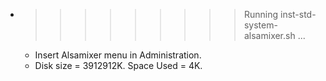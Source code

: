 * >>>>>>>>> Running inst-std-system-alsamixer.sh ...
  * Insert Alsamixer menu in Administration.
  * Disk size = 3912912K. Space Used = 4K.
